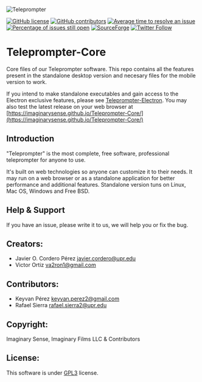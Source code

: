 ![Teleprompter](https://github.com/ImaginarySense/Teleprompter-Electron/raw/master/build/install-spinner.png)

[![GitHub license](https://img.shields.io/badge/license-GPL3-blue.svg)](https://raw.githubusercontent.com/ImaginarySense/Teleprompter-Core/master/LICENSE)
[![GitHub contributors](https://img.shields.io/github/contributors/ImaginarySense/Teleprompter-Core.svg)](https://github.com/ImaginarySense/Teleprompter-Core/graphs/contributors)
[![Average time to resolve an issue](http://isitmaintained.com/badge/resolution/ImaginarySense/Teleprompter-Core.svg)](http://isitmaintained.com/project/ImaginarySense/Teleprompter-Core "Average time to resolve an issue")
[![Percentage of issues still open](http://isitmaintained.com/badge/open/ImaginarySense/Teleprompter-Core.svg)](http://isitmaintained.com/project/ImaginarySense/Teleprompter-Core "Percentage of issues still open")
[![SourceForge](https://img.shields.io/sourceforge/dw/teleprompter-imaginary-films.svg)](https://sourceforge.net/projects/teleprompter-imaginary-films/)
[![Twitter Follow](https://img.shields.io/twitter/follow/imaginary_tech.svg?style=social&label=Follow)](http://twitter.com/user/imaginary_tech)
# Teleprompter-Core
Core files of our Teleprompter software. This repo contains all the features present in the standalone desktop version and necesary files for the mobile version to work.

If you intend to make standalone executables and gain access to the Electron exclusive features, please see [Teleprompter-Electron](https://github.com/ImaginarySense/Teleprompter-Electron). You may also test the latest release on your web browser at [https://imaginarysense.github.io/Teleprompter-Core/](https://imaginarysense.github.io/Teleprompter-Core/)

Introduction
-------------
"Teleprompter" is the most complete, free software, professional teleprompter for anyone to use.

It's built on web technologies so anyone can customize it to their needs. It may run on a web browser or as a standalone application for better performance and additional features. Standalone version tuns on Linux, Mac OS, Windows and Free BSD.

Help & Support
-------------
If you have an issue, please write it to us, we will help you or fix the bug.

## Creators:
*  Javier O. Cordero Pérez <javier.cordero@upr.edu>
*  Victor Ortiz <va2ron1@gmail.com>

## Contributors:
*  Keyvan Pérez <keyvan.perez2@gmail.com>
*  Rafael Sierra <rafael.sierra2@upr.edu> 

## Copyright: 
Imaginary Sense, Imaginary Films LLC & Contributors

## License: 
This software is under [GPL3](https://github.com/javiercordero/Teleprompter/blob/master/LICENSE) license.
